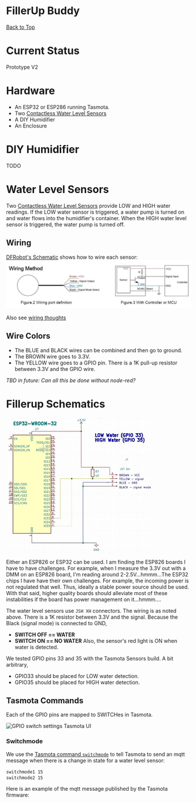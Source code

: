 # FillerUp Buddy
[Back to Top](../README.md)

# Current Status
Prototype V2
# Hardware
- An ESP32 or ESP286 running Tasmota. 
- Two [Contactless Water Level Sensors](https://amzn.to/3FcRsNK)
- A DIY Humidifier
- An Enclosure
# DIY Humidifier
TODO
# Water Level Sensors
Two [Contactless Water Level Sensors](https://amzn.to/3FcRsNK) provide LOW and HIGH water readings.  If the LOW water sensor is triggered, a water pump is turned on and water flows into the humidifier's container.  When the HIGH water level sensor is triggered, the water pump is turned off.
## Wiring
[DFRobot's Schematic](https://github.com/solarslurpi/GrowBuddy/blob/main/docs/SEN0204%20%20Liquid%20Level%20Sensor-XKC-Y25-T12V.pdf) shows how to wire each sensor:
![water level sensor](../images/FillerUp_Buddy_schematic.jpg)

Also see [wiring thoughts](WIRING_and_connectors.md)

## Wire Colors
- The BLUE and BLACK wires can be combined and then go to ground.
- The BROWN wire goes to 3.3V.
- The YELLOW wire goes to a GPIO pin.  There is a 1K pull-up resistor between 3.3V and the GPIO wire.



_TBD in future: Can all this be done without node-red?_
# Fillerup Schematics
![fillerup schematic](../images/FILLERUP_SCHEMATIC_ESP32.jpg)

Either an ESP826 or ESP32 can be used.  I am finding the ESP826 boards I have to have challenges.  For example, when I measure the 3.3V out with a DMM on an ESP826 board, I'm reading around 2-2.5V...hmmm...The ESP32 chips I have have their own challenges.  For example, the incoming power is not regulated that well.  Thus, ideally a stable power source should be used.  With that said, higher quality boards should alleviate most of these instabilities if the board has power management on it...hmmm....

The water level sensors use `JSH XH` connectors.  The wiring is as noted above.  There is a 1K resistor between 3.3V and the signal.  Because the Black (signal mode) is connected to GND,
- __SWITCH OFF == WATER__
- __SWITCH ON == NO WATER__
Also, the sensor's red light is ON when water is detected.

We tested GPIO pins 33 and 35 with the Tasmota Sensors build.  A bit arbitrary,
- GPIO33 should be placed for LOW water detection.
- GPIO35 should be placed for HIGH water detection.
## Tasmota Commands
Each of the GPIO pins are mapped to SWITCHes in Tasmota.

![GPIO switch settings Tasmota UI]()
### Switchmode
We use the [Tasmota command `switchmode`](https://tasmota.github.io/docs/Buttons-and-Switches/#switchmode) to tell Tasmota to send an mqtt message when there is a change in state for a water level sensor:
```
switchmode1 15
switchmode2 15
```
Here is an example of the mqtt message published by the Tasmota firmware:
```
```

